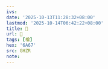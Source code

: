 ```yaml
---
ivs:
date: '2025-10-13T11:28:32+08:00'
lastmod: '2025-10-14T06:42:22+08:00'
title: 󰝡
url: 󰝡
tags: [橧]
hex: '6A67'
src: GHZR
note:
---
```

